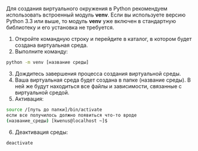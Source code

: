 Для создания виртуального окружения в Python рекомендуем использовать встроенный модуль **venv**. Если вы используете версию Python 3.3 или выше, то модуль **venv** уже включен в стандартную библиотеку и его установка не требуется.

1. Откройте командную строку и перейдите в каталог, в котором будет создана виртуальная среда.
2. Выполните команду:
```bash
python -m venv [название среды]
```
3. Дождитесь завершения процесса создания виртуальной среды.
4. Ваша виртуальная среда будет создана в папке (название среды). В ней же будут находиться все файлы и зависимости, связанные с виртуальной средой.
5. Активация:
```bash
source /[путь до папки]/bin/activate
если все получилось должно появиться что-то вроде
(название_среды) [kwenus@localhost ~]$
```
6. Деактивация среды:
```bash
deactivate
```

